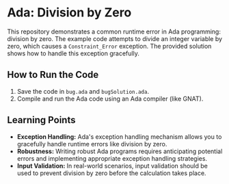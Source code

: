 # Ada: Division by Zero

This repository demonstrates a common runtime error in Ada programming: division by zero. The example code attempts to divide an integer variable by zero, which causes a `Constraint_Error` exception.  The provided solution shows how to handle this exception gracefully.

## How to Run the Code

1.  Save the code in `bug.ada` and `bugSolution.ada`.
2.  Compile and run the Ada code using an Ada compiler (like GNAT).

## Learning Points

* **Exception Handling:** Ada's exception handling mechanism allows you to gracefully handle runtime errors like division by zero.
* **Robustness:** Writing robust Ada programs requires anticipating potential errors and implementing appropriate exception handling strategies.
* **Input Validation:** In real-world scenarios, input validation should be used to prevent division by zero before the calculation takes place.